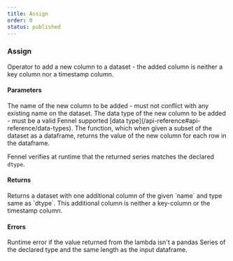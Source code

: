 ```yaml
---
title: Assign
order: 0
status: published
---
```

### Assign

<Divider>
<LeftSection>
Operator to add a new column to a dataset - the added column is neither a key column
nor a timestamp column.


#### Parameters
<Expandable title="name" type="str">
The name of the new column to be added - must not conflict with any existing name
on the dataset.
</Expandable>

<Expandable title="dtype" type="Type">
The data type of the new column to be added - must be a valid Fennel supported
[data type](/api-reference#api-reference/data-types).
</Expandable>

<Expandable title="func" type="Callable[pd.Dataframe, pd.Series[T]]">
The function, which when given a subset of the dataset as a dataframe, returns
the value of the new column for each row in the dataframe. 

Fennel verifies at runtime that the returned series matches the declared `dtype`.
</Expandable>


#### Returns
<Expandable type="Dataset">
Returns a dataset with one additional column of the given `name` and type same
as `dtype`. This additional column is neither a key-column or the timestamp 
column.
</Expandable>


#### Errors
<Expandable title="Invalid series at runtime">
Runtime error if the value returned from the lambda isn't a pandas Series of
the declared type and the same length as the input dataframe.
</Expandable>

</LeftSection>

<RightSection>
<pre snippet="api-reference/operators/assign#basic" status="success" 
    message="Adding new column 'amount_sq' of type int" highlight="17, 23"
>
</pre>
<pre snippet="api-reference/operators/assign#incorrect_type" status="error" 
    message="Runtime error: returns float, not int" highlight="17, 23"
>
</pre>
</RightSection>

</Divider>
